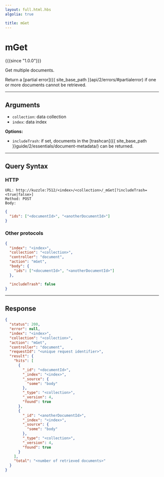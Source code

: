 ```yaml
---
layout: full.html.hbs
algolia: true

title: mGet
---
```


# mGet

{{{since "1.0.0"}}}

Get multiple documents.

Return a [partial error]({{ site_base_path }}api/2/errors/#partialerror) if one or more documents cannot be retrieved.

---

## Arguments

* `collection`: data collection
* `index`: data index

**Options:**

* `includeTrash`: if set, documents in the [trashcan]({{ site_base_path }}guide/2/essentials/document-metadata/) can be returned.

---

## Query Syntax

### HTTP

```http
URL: http://kuzzle:7512/<index>/<collection>/_mGet[?includeTrash=<true|false>]
Method: POST  
Body:
```

```json
{
  "ids": ["<documentId>", "<anotherDocumentId>"]
}
```


### Other protocols


```json
{
  "index": "<index>",
  "collection": "<collection>",
  "controller": "document",
  "action": "mGet",
  "body": {
    "ids": ["<documentId>", "<anotherDocumentId>"]
  },

  "includeTrash": false
}
```

---

## Response

```json
{
  "status": 200,
  "error": null,
  "index": "<index>",
  "collection": "<collection>",
  "action": "mGet",
  "controller": "document",
  "requestId": "<unique request identifier>",
  "result": {
    "hits": [
      {
        "_id": "<documentId>",
        "_index": "<index>",
        "_source": {
          "some": "body"
        },
        "_type": "<collection>",
        "_version": 4,
        "found": true
      },
      {
        "_id": "<anotherDocumentId>",
        "_index": "<index>",
        "_source": {
          "some": "body"
        },
        "_type": "<collection>",
        "_version": 4,
        "found": true
      }
    ],
    "total": "<number of retrieved documents>"
  }
}
```
